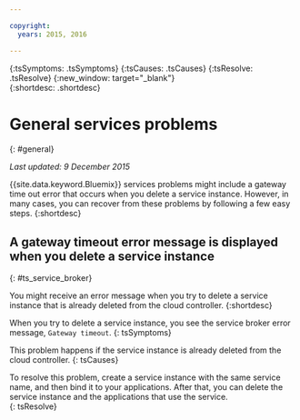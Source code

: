 ```yaml
---

copyright:
  years: 2015, 2016

---
```



{:tsSymptoms: .tsSymptoms} 
{:tsCauses: .tsCauses} 
{:tsResolve: .tsResolve} 
{:new_window: target="_blank"}  
{:shortdesc: .shortdesc}


# General services problems
{: #general}

*Last updated: 9 December 2015*

{{site.data.keyword.Bluemix}} services problems might include a gateway time out error that occurs when you delete a service instance. However, in many cases, you can recover from these problems by following a few easy steps.
{:shortdesc}

## A gateway timeout error message is displayed when you delete a service instance
{: #ts_service_broker}

You might receive an error message when you try to delete a service instance that is already deleted from the cloud controller.
{:shortdesc}


When you try to delete a service instance, you see the service broker error message, ```Gateway timeout```.
{: tsSymptoms}


This problem happens if the service instance is already deleted from the cloud controller.
{: tsCauses}


To resolve this problem, create a service instance with the same service name, and then bind it to your applications. After that, you can delete the service instance and the applications that use the service.   
{: tsResolve}


